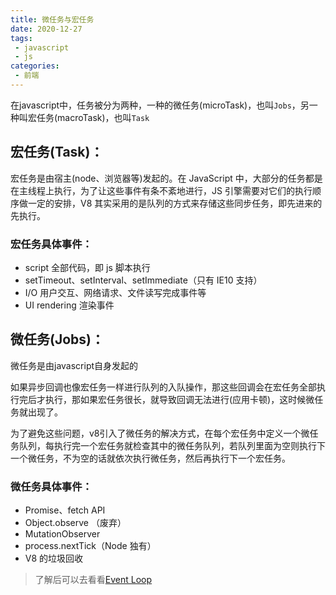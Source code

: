 ```yaml
---
title: 微任务与宏任务
date: 2020-12-27
tags:
 - javascript
 - js
categories: 
 - 前端
---
```

在javascript中，任务被分为两种，一种的微任务(microTask)，也叫`Jobs`，另一种叫宏任务(macroTask)，也叫`Task`

## 宏任务(Task)：
宏任务是由宿主(node、浏览器等)发起的。在 JavaScript 中，大部分的任务都是在主线程上执行，为了让这些事件有条不紊地进行，JS 引擎需要对它们的执行顺序做一定的安排，V8 其实采用的是队列的方式来存储这些同步任务，即先进来的先执行。
### 宏任务具体事件：
+ script 全部代码，即 js 脚本执行
+ setTimeout、setInterval、setImmediate（只有 IE10 支持）
+ I/O 用户交互、网络请求、文件读写完成事件等
+ UI rendering 渲染事件

## 微任务(Jobs)：
微任务是由javascript自身发起的

如果异步回调也像宏任务一样进行队列的入队操作，那这些回调会在宏任务全部执行完后才执行，那如果宏任务很长，就导致回调无法进行(应用卡顿)，这时候微任务就出现了。

为了避免这些问题，v8引入了微任务的解决方式，在每个宏任务中定义一个微任务队列，每执行完一个宏任务就检查其中的微任务队列，若队列里面为空则执行下一个微任务，不为空的话就依次执行微任务，然后再执行下一个宏任务。
### 微任务具体事件：
+ Promise、fetch API
+ Object.observe （废弃）
+ MutationObserver
+ process.nextTick（Node 独有）
+ V8 的垃圾回收

> 了解后可以去看看[Event Loop](../Borwser/01-borwser.md)